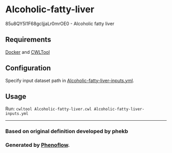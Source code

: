 # Alcoholic-fatty-liver

85u8QY5l1F68gcIjjaLr0mrOE0 - Alcoholic fatty liver

## Requirements

[Docker](https://docs.docker.com/install/) and [CWLTool](https://github.com/common-workflow-language/cwltool#install)

## Configuration

Specify input dataset path in [Alcoholic-fatty-liver-inputs.yml](Alcoholic-fatty-liver-inputs.yml).

## Usage

Run: `cwltool Alcoholic-fatty-liver.cwl Alcoholic-fatty-liver-inputs.yml`

***

### Based on original definition developed by phekb
### Generated by [Phenoflow](https://kclhi.org/phenoflow).
